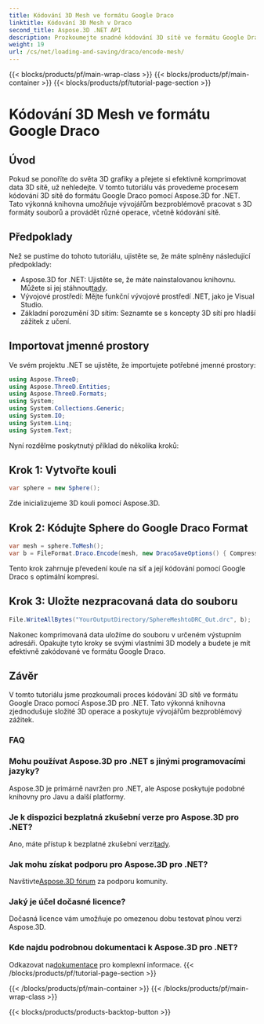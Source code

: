```yaml
---
title: Kódování 3D Mesh ve formátu Google Draco
linktitle: Kódování 3D Mesh v Draco
second_title: Aspose.3D .NET API
description: Prozkoumejte snadné kódování 3D sítě ve formátu Google Draco pomocí Aspose.3D pro .NET. Postupujte podle našeho podrobného průvodce. Efektivní, výkonný a přívětivý pro vývojáře!
weight: 19
url: /cs/net/loading-and-saving/draco/encode-mesh/
---
```


{{< blocks/products/pf/main-wrap-class >}}
{{< blocks/products/pf/main-container >}}
{{< blocks/products/pf/tutorial-page-section >}}

# Kódování 3D Mesh ve formátu Google Draco

## Úvod
Pokud se ponoříte do světa 3D grafiky a přejete si efektivně komprimovat data 3D sítě, už nehledejte. V tomto tutoriálu vás provedeme procesem kódování 3D sítě do formátu Google Draco pomocí Aspose.3D for .NET. Tato výkonná knihovna umožňuje vývojářům bezproblémově pracovat s 3D formáty souborů a provádět různé operace, včetně kódování sítě.
## Předpoklady
Než se pustíme do tohoto tutoriálu, ujistěte se, že máte splněny následující předpoklady:
-  Aspose.3D for .NET: Ujistěte se, že máte nainstalovanou knihovnu. Můžete si jej stáhnout[tady](https://releases.aspose.com/3d/net/).
- Vývojové prostředí: Mějte funkční vývojové prostředí .NET, jako je Visual Studio.
- Základní porozumění 3D sítím: Seznamte se s koncepty 3D sítí pro hladší zážitek z učení.
## Importovat jmenné prostory
Ve svém projektu .NET se ujistěte, že importujete potřebné jmenné prostory:
```csharp
using Aspose.ThreeD;
using Aspose.ThreeD.Entities;
using Aspose.ThreeD.Formats;
using System;
using System.Collections.Generic;
using System.IO;
using System.Linq;
using System.Text;
```
Nyní rozdělme poskytnutý příklad do několika kroků:
## Krok 1: Vytvořte kouli
```csharp
var sphere = new Sphere();
```
Zde inicializujeme 3D kouli pomocí Aspose.3D.
## Krok 2: Kódujte Sphere do Google Draco Format
```csharp
var mesh = sphere.ToMesh();
var b = FileFormat.Draco.Encode(mesh, new DracoSaveOptions() { CompressionLevel = DracoCompressionLevel.Optimal });
```
Tento krok zahrnuje převedení koule na síť a její kódování pomocí Google Draco s optimální kompresí.
## Krok 3: Uložte nezpracovaná data do souboru
```csharp
File.WriteAllBytes("YourOutputDirectory/SphereMeshtoDRC_Out.drc", b);
```
Nakonec komprimovaná data uložíme do souboru v určeném výstupním adresáři.
Opakujte tyto kroky se svými vlastními 3D modely a budete je mít efektivně zakódované ve formátu Google Draco.
## Závěr
V tomto tutoriálu jsme prozkoumali proces kódování 3D sítě ve formátu Google Draco pomocí Aspose.3D pro .NET. Tato výkonná knihovna zjednodušuje složité 3D operace a poskytuje vývojářům bezproblémový zážitek.

### FAQ
### Mohu používat Aspose.3D pro .NET s jinými programovacími jazyky?
Aspose.3D je primárně navržen pro .NET, ale Aspose poskytuje podobné knihovny pro Javu a další platformy.
### Je k dispozici bezplatná zkušební verze pro Aspose.3D pro .NET?
 Ano, máte přístup k bezplatné zkušební verzi[tady](https://releases.aspose.com/).
### Jak mohu získat podporu pro Aspose.3D pro .NET?
 Navštivte[Aspose.3D fórum](https://forum.aspose.com/c/3d/18) za podporu komunity.
### Jaký je účel dočasné licence?
Dočasná licence vám umožňuje po omezenou dobu testovat plnou verzi Aspose.3D.
### Kde najdu podrobnou dokumentaci k Aspose.3D pro .NET?
 Odkazovat na[dokumentace](https://reference.aspose.com/3d/net/) pro komplexní informace.
{{< /blocks/products/pf/tutorial-page-section >}}

{{< /blocks/products/pf/main-container >}}
{{< /blocks/products/pf/main-wrap-class >}}

{{< blocks/products/products-backtop-button >}}
